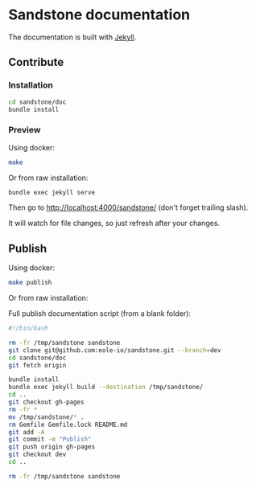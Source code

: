 Sandstone documentation
=======================

The documentation is built with [Jekyll](http://jekyllrb.com/).

## Contribute

### Installation

``` bash
cd sandstone/doc
bundle install
```


### Preview

Using docker:

``` bash
make
```

Or from raw installation:

``` bash
bundle exec jekyll serve
```

Then go to [http://localhost:4000/sandstone/](http://localhost:4000/sandstone/) (don't forget trailing slash).

It will watch for file changes, so just refresh after your changes.


## Publish

Using docker:

``` bash
make publish
```

Or from raw installation:

Full publish documentation script (from a blank folder):

``` bash
#!/bin/bash

rm -fr /tmp/sandstone sandstone
git clone git@github.com:eole-io/sandstone.git --branch=dev
cd sandstone/doc
git fetch origin

bundle install
bundle exec jekyll build --destination /tmp/sandstone/
cd ..
git checkout gh-pages
rm -fr *
mv /tmp/sandstone/* .
rm Gemfile Gemfile.lock README.md
git add -A
git commit -m "Publish"
git push origin gh-pages
git checkout dev
cd ..

rm -fr /tmp/sandstone sandstone
```
